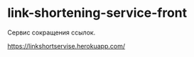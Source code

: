 # link-shortening-service-front

Сервис сокращения ссылок.

https://linkshortservise.herokuapp.com/
